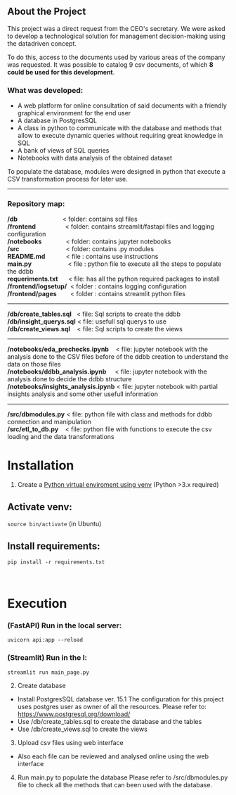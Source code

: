 ## About the Project
This project was a direct request from the CEO's secretary.
We were asked to develop a technological solution for management decision-making using the datadriven concept.

To do this, access to the documents used by various areas of the company was requested. It was possible to catalog 9 csv documents, of which **8 could be used for this development**.

### What was developed:
- A web platform for online consultation of said documents with a friendly graphical environment for the end user
- A database in PostgresSQL
- A class in python to communicate with the database and methods that allow to execute dynamic queries without requiring great knowledge in SQL
- A bank of views of SQL queries
- Notebooks with data analysis of the obtained dataset


To populate the database, modules were designed in python that execute a CSV transformation process for later use.

----------------------------------------------

### Repository map:

**/db** &nbsp;&nbsp;&nbsp;&nbsp;&nbsp;&nbsp;&nbsp;&nbsp;&nbsp;&nbsp;&nbsp;&nbsp;&nbsp;&nbsp;&nbsp;&nbsp;&nbsp;&nbsp;&nbsp;&nbsp;&nbsp;&nbsp;&nbsp;&nbsp;&nbsp;< folder: contains sql files  
**/frontend**         &nbsp;&nbsp;&nbsp;&nbsp;&nbsp;&nbsp;&nbsp;&nbsp;&nbsp;&nbsp;&nbsp;&nbsp;&nbsp;&nbsp;&nbsp;&nbsp;< folder: contains streamlit/fastapi files and logging configuration  
**/notebooks**        &nbsp;&nbsp;&nbsp;&nbsp;&nbsp;&nbsp;&nbsp;&nbsp;&nbsp;&nbsp;&nbsp;&nbsp;&nbsp;< folder: contains jupyter notebooks  
**/src**              &nbsp;&nbsp;&nbsp;&nbsp;&nbsp;&nbsp;&nbsp;&nbsp;&nbsp;&nbsp;&nbsp;&nbsp;&nbsp;&nbsp;&nbsp;&nbsp;&nbsp;&nbsp;&nbsp;&nbsp;&nbsp;&nbsp;&nbsp;&nbsp;&nbsp;&nbsp;< folder: contains .py modules   
**README.md**         &nbsp;&nbsp;&nbsp;&nbsp;&nbsp;&nbsp;&nbsp;&nbsp;&nbsp;&nbsp;&nbsp;< file  : contains use instructions   
**main.py**           &nbsp;&nbsp;&nbsp;&nbsp;&nbsp;&nbsp;&nbsp;&nbsp;&nbsp;&nbsp;&nbsp;&nbsp;&nbsp;&nbsp;&nbsp;&nbsp;&nbsp;&nbsp;&nbsp;&nbsp;< file  : python file to execute all the steps to populate the ddbb   
**requeriments.txt**  &nbsp;&nbsp;&nbsp;&nbsp;&nbsp;< file: has all the python required packages to install  
**/frontend/logsetup/**    &nbsp;< folder : contains logging configuration  
**/frontend/pages**        &nbsp;&nbsp;&nbsp;&nbsp;&nbsp;&nbsp;&nbsp;< folder : contains streamlit python files

-----------------------
**/db/create_tables.sql**  &nbsp;&nbsp;< file: Sql scripts to create the ddbb   
**/db/insight_querys.sql** < file: usefull sql querys to use   
**/db/create_views.sql**   &nbsp;&nbsp;&nbsp;< file: Sql scripts to create the views   

-----------------------
**/notebooks/eda_prechecks.ipynb**     &nbsp;&nbsp;&nbsp;< file: jupyter notebook with the analysis done to the CSV files before of the ddbb creation to understand the data on those files  
**/notebooks/ddbb_analysis.ipynb**     &nbsp;&nbsp;&nbsp;&nbsp;< file: jupyter notebook with the analysis done to decide the ddbb structure  
**/notebooks/insights_analysis.ipynb** < file: jupyter notebook with partial insights analysis and some other usefull information

-----------------------
**/src/dbmodules.py**   < file: python file with class and methods for ddbb connection and manipulation   
**/src/etl_to_db.py**   &nbsp;&nbsp;&nbsp;< file: python file with functions to execute the csv loading and the data transformations  


# Installation
1) Create a [Python virtual enviroment using venv](https://docs.python.org/3/library/venv.html) (Python >3.x required)

## Activate venv:
`source bin/activate` (in Ubuntu)

## Install requirements:
`pip install -r requirements.txt`

<br>

# Execution

### (FastAPI) Run in the local server: 
`uvicorn api:app --reload`

### (Streamlit) Run in the l: 
`streamlit run main_page.py`

2) Create database
 - Install PostgresSQL database ver. 15.1
 The configuration for this project uses postgres user as owner of all the resources.
 Please refer to: https://www.postgresql.org/download/
 - Use /db/create_tables.sql to create the database and the tables
 - Use /db/create_views.sql to create the views

3) Upload csv files using web interface
 - Also each file can be reviewed and analysed online using the web interface

4) Run main.py to populate the database
Please refer to /src/dbmodules.py file to check all the methods that can been used with the database.
